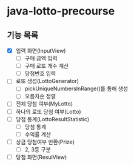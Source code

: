 # java-lotto-precourse

## 기능 목록
- [x] 입력 화면(InputView)
    - [ ] 구매 금액 입력
    - [ ] 구매 로또 개수 계산
    - [ ] 당첨번호 입력
- [ ] 로또 생성(LottoGenerator)
    - [ ] pickUniqueNumbersInRange()를 통해 생성
    - [ ] 오름차순 정렬
- [ ] 전체 당첨 여부(MyLotto)
- [ ] 하나의 로또 당첨 여부(Lotto)
- [ ] 당첨 통계(LottoResultStatistic)
    - [ ] 당첨 통계
    - [ ] 수익률 계산
- [ ] 상금 당첨여부 반환(Prize)
  - [ ] 2, 3등 구분
- [ ] 당첨 화면(ResulView)
